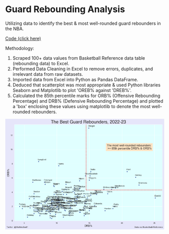 # Guard Rebounding Analysis
Utilizing data to identify the best &amp; most well-rounded guard rebounders in the NBA.

[Code (click here)]()

Methodology:
1. Scraped 100+ data values from Basketball Reference data table (rebounding data) to Excel.  
2. Performed Data Cleaning in Excel to remove errors, duplicates, and irrelevant data from raw datasets.
3. Imported data from Excel into Python as Pandas DataFrame.
4. Deduced that scatterplot was most appropriate & used Python libraries Seaborn and Matplotlib to plot 'OREB% against 'DREB%'.
5. Calculated the 85th percentile marks for ORB% (Offensive Rebounding Percentage) and DRB% (Defensive Rebounding Percentage) and plotted a 'box' enclosing these values using matplotlib to denote the most well-rounded rebounders.

![Rebounding](Rebounding.png)
